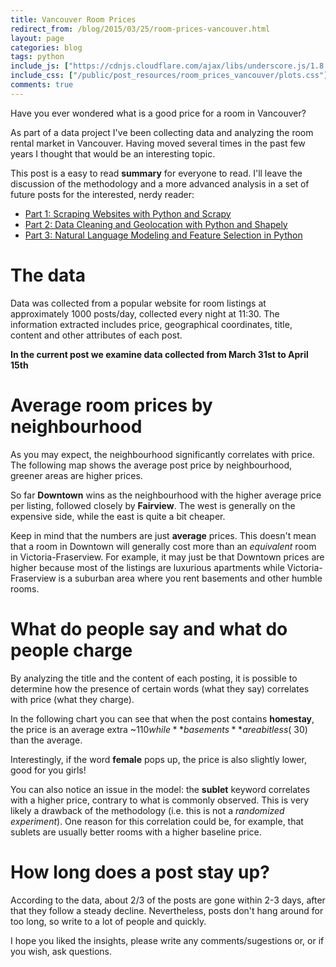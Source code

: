 ```yaml
---
title: Vancouver Room Prices
redirect_from: /blog/2015/03/25/room-prices-vancouver.html
layout: page
categories: blog
tags: python
include_js: ["https://cdnjs.cloudflare.com/ajax/libs/underscore.js/1.8.2/underscore-min.js", "http://d3js.org/d3.v3.min.js", "http://d3js.org/topojson.v1.min.js", "http://d3js.org/queue.v1.min.js", "http://d3js.org/colorbrewer.v1.min.js", "/public/post_resources/room_prices_vancouver/plots.js"]
include_css: ["/public/post_resources/room_prices_vancouver/plots.css"]
comments: true
---
```


Have you ever wondered what is a good price for a room in Vancouver?

As part of a data project I've been collecting data and analyzing the room rental market
in Vancouver. Having moved several times in the past few years I thought that
would be an interesting topic.

This post is a easy to read **summary** for everyone to read. I'll leave
the discussion of the methodology and a more advanced analysis in a set of future posts
for the interested, nerdy reader:

- [Part 1: Scraping Websites with Python and Scrapy](/blog/2015/04/24/scraping-data.html)
- [Part 2: Data Cleaning and Geolocation with Python and Shapely](/blog/2015/05/03/cleaning.html)
- [Part 3: Natural Language Modeling and Feature Selection in Python](/blog/2015/07/11/natural-language-processing-python)

# The data

Data was collected from a popular website for room listings at approximately 1000 posts/day,
collected every night at 11:30. The information extracted includes price, geographical coordinates, title, content
and other attributes of each post.

**In the current post we examine data collected from March 31st to April 15th**

# Average room prices by neighbourhood

As you may expect, the neighbourhood significantly correlates with price.
The following map shows the average post price by neighbourhood, greener areas
are higher prices.

So far **Downtown** wins as the neighbourhood with the higher average price per listing,
followed closely by **Fairview**. The west is generally on the expensive side, while
the east is quite a bit cheaper.

<div id="numbyneigh" class='plot'>
<script>
  $(document).ready( function () { numByNeigh();} );
</script>
</div>

Keep in mind that the numbers are just **average** prices. This doesn't mean that a
room in Downtown will generally cost more than an *equivalent* room in Victoria-Fraserview.
For example, it may just be that Downtown prices are higher because most of the listings
are luxurious apartments while Victoria-Fraserview is a suburban area where you rent
basements and other humble rooms.

# What do people say and what do people charge

By analyzing the title and the content of each posting, it is possible to determine
how the presence of certain words (what they say) correlates with price (what they charge).

In the following chart you can see that when the post contains **homestay**,
the price is an average extra ~$110 while **basements** are a bit less (~$30)
than the average.

Interestingly, if the word **female** pops up, the price is also slightly lower,
good for you girls!

<div id="popularKeywords" class='center plot' style='max-width: 800px;'>
<script>
  $(document).ready( function () { popularKeywords(); });
</script>
</div>

You can also notice an issue in the model: the **sublet** keyword correlates with a higher price,
contrary to what is commonly observed. This is very likely a drawback of the
methodology (i.e. this is not a *randomized experiment*). One reason for this correlation
could be, for example, that sublets are usually better rooms with a higher
baseline price.

# How long does a post stay up?

According to the data, about 2/3 of the posts are gone within 2-3 days,
after that they follow a steady decline.
Nevertheless, posts don't hang around for too long, so write to a lot of people
and quickly.

<div id="postFrequency" class='center plot' style='max-width: 800px;'>
<script>
$(document).ready( function () { postFrequency(); } );
</script>
</div>


I hope you liked the insights, please write any comments/sugestions or, or if you
wish, ask questions.

